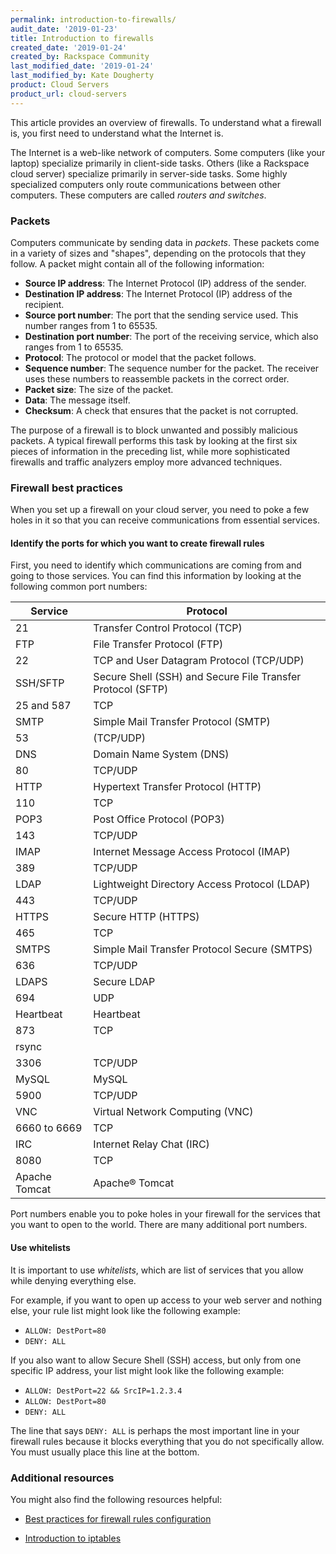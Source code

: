 ```yaml
---
permalink: introduction-to-firewalls/
audit_date: '2019-01-23'
title: Introduction to firewalls
created_date: '2019-01-24'
created_by: Rackspace Community
last_modified_date: '2019-01-24'
last_modified_by: Kate Dougherty
product: Cloud Servers
product_url: cloud-servers
---
```


This article provides an overview of firewalls. To understand what a firewall
is, you first need to understand what the Internet is.

The Internet is a web-like network of computers. Some computers (like your
laptop) specialize primarily in client-side tasks. Others (like a Rackspace
cloud server) specialize primarily in server-side tasks. Some highly
specialized computers only route communications between other computers.
These computers are called _routers and switches_.

### Packets

Computers communicate by sending data in _packets_. These packets come in a
variety of sizes and "shapes", depending on the protocols that they follow.
A packet might contain all of the following information:

* **Source IP address**: The Internet Protocol (IP) address of the sender.
* **Destination IP address**: The Internet Protocol (IP) address of the
  recipient.
* **Source port number**: The port that the sending service used. This number
  ranges from 1 to 65535.
* **Destination port number**: The port of the receiving service, which also
  ranges from 1 to 65535.
* **Protocol**: The protocol or model that the packet follows.
* **Sequence number**: The sequence number for the packet. The receiver uses
  these numbers to reassemble packets in the correct order.
* **Packet size**: The size of the packet.
* **Data**: The message itself.
* **Checksum**: A check that ensures that the packet is not corrupted.

The purpose of a firewall is to block unwanted and possibly malicious packets.
A typical firewall performs this task by looking at the first six pieces of
information in the preceding list, while more sophisticated firewalls and
traffic analyzers employ more advanced techniques.

### Firewall best practices

When you set up a firewall on your cloud server, you need to poke a few holes
in it so that you can receive communications from essential services.

#### Identify the ports for which you want to create firewall rules

First, you need to identify which communications are coming from and
going to those services. You can find this information by looking at the
following common port numbers:

| **Service** | **Protocol** |
|---------------|-------------------------------------------------------------|
| 21 | Transfer Control Protocol (TCP) |
| FTP | File Transfer Protocol (FTP) |
| 22 | TCP and User Datagram Protocol (TCP/UDP) |
| SSH/SFTP | Secure Shell (SSH) and Secure File Transfer Protocol (SFTP) |
| 25 and 587 | TCP |
| SMTP | Simple Mail Transfer Protocol (SMTP) |
| 53 | (TCP/UDP) |
| DNS | Domain Name System (DNS) |
| 80 | TCP/UDP |
| HTTP | Hypertext Transfer Protocol (HTTP) |
| 110 | TCP |
| POP3 | Post Office Protocol (POP3) |
| 143 | TCP/UDP |
| IMAP |  Internet Message Access Protocol (IMAP) |
| 389 | TCP/UDP |
| LDAP | Lightweight Directory Access Protocol (LDAP) |
| 443 | TCP/UDP |
| HTTPS | Secure HTTP (HTTPS) |
| 465 | TCP |
| SMTPS | Simple Mail Transfer Protocol Secure (SMTPS) |
| 636 | TCP/UDP |
| LDAPS | Secure LDAP |
| 694 | UDP |
| Heartbeat | Heartbeat |
| 873 | TCP |
| rsync |  |
| 3306 | TCP/UDP |
| MySQL | MySQL |
| 5900 | TCP/UDP |
| VNC | Virtual Network Computing (VNC) |
| 6660 to 6669 | TCP |
| IRC | Internet Relay Chat (IRC) |
| 8080 | TCP |
| Apache Tomcat | Apache&reg; Tomcat |


Port numbers enable you to poke holes in your firewall for the services that
you want to open to the world. There are many additional port numbers.

#### Use whitelists

It is important to use _whitelists_, which are list of services that you allow
while denying everything else.

For example, if you want to open up access to your web server and nothing
else, your rule list might look like the following example:

* `ALLOW: DestPort=80`
* `DENY: ALL`

If you also want to allow Secure Shell (SSH) access, but only from one
specific IP address, your list might look like the following example:

* `ALLOW: DestPort=22 && SrcIP=1.2.3.4`
* `ALLOW: DestPort=80`
* `DENY: ALL`

The line that says `DENY: ALL` is perhaps the most important line in your
firewall rules because it blocks everything that you do not specifically
allow. You must usually place this line at the bottom.

### Additional resources

You might also find the following resources helpful:

- [Best practices for firewall rules configuration](https://support.rackspace.com/how-to/best-practices-for-firewall-rules-configuration/)

- [Introduction to iptables](/how-to/introduction-to-iptables/)
